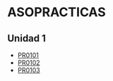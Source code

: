 # ASOPRACTICAS

## Unidad 1
- [PR0101](./ut01/pr0101/pr0101.md)
- [PR0102](./ut01/pr0102/pr0102.md)
- [PR0103](./ut01/practica3/pr0103.md)